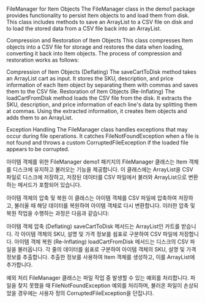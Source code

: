 
FileManager for Item Objects
The FileManager class in the demo1 package provides functionality to persist Item objects to and load them from disk. This class includes methods to save an ArrayList<Item> to a CSV file on disk and to load the stored data from a CSV file back into an ArrayList<Item>.

Compression and Restoration of Item Objects
This class compresses Item objects into a CSV file for storage and restores the data when loading, converting it back into Item objects. The process of compression and restoration works as follows:

Compression of Item Objects (Deflating)
The saveCartToDisk method takes an ArrayList<Item> cart as input.
It stores the SKU, description, and price information of each Item object by separating them with commas and saves them to the CSV file.
Restoration of Item Objects (Re-Inflating)
The loadCartFromDisk method loads the CSV file from the disk.
It extracts the SKU, description, and price information of each line's data by splitting them at commas.
Using the extracted information, it creates Item objects and adds them to an ArrayList<Item>.

Exception Handling
The FileManager class handles exceptions that may occur during file operations. It catches FileNotFoundException when a file is not found and throws a custom CorruptedFileException if the loaded file appears to be corrupted.



아이템 객체를 위한 FileManager
demo1 패키지의 FileManager 클래스는 Item 객체를 디스크에 유지하고 불러오는 기능을 제공합니다. 이 클래스에는 ArrayList<Item>을 CSV 파일로 디스크에 저장하고, 저장된 데이터를 CSV 파일에서 불러와 ArrayList<Item>으로 변환하는 메서드가 포함되어 있습니다.

아이템 객체의 압축 및 복원
이 클래스는 아이템 객체를 CSV 파일에 압축하여 저장하고, 불러올 때 해당 데이터를 복원하여 아이템 객체로 다시 변환합니다. 이러한 압축 및 복원 작업을 수행하는 과정은 다음과 같습니다:

아이템 객체 압축 (Deflating)
saveCartToDisk 메서드는 ArrayList<Item>인 카트를 받습니다.
각 아이템 객체의 SKU, 설명 및 가격 정보를 쉼표로 구분하여 CSV 파일에 저장합니다.
아이템 객체 복원 (Re-Inflating)
loadCartFromDisk 메서드는 디스크의 CSV 파일을 불러옵니다.
각 줄의 데이터를 쉼표로 구분하여 아이템 객체의 SKU, 설명 및 가격 정보를 추출합니다.
추출한 정보를 사용하여 Item 객체를 생성하고, 이를 ArrayList<Item>에 추가합니다.

예외 처리
FileManager 클래스는 파일 작업 중 발생할 수 있는 예외를 처리합니다. 파일을 찾지 못했을 때 FileNotFoundException 예외를 처리하며, 불러온 파일이 손상되었을 경우에는 사용자 정의 CorruptedFileException을 던집니다.
